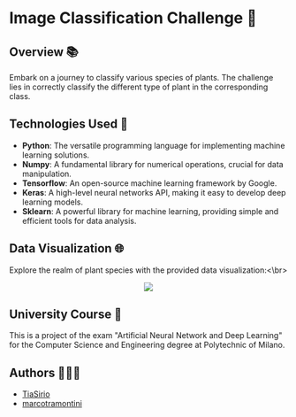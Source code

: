 # Image Classification Challenge 🌿

## Overview 📚

Embark on a journey to classify various species of plants. The challenge lies in correctly classify the different type of plant in the corresponding class.

## Technologies Used 🚀

- **Python**: The versatile programming language for implementing machine learning solutions.
- **Numpy**: A fundamental library for numerical operations, crucial for data manipulation.
- **Tensorflow**: An open-source machine learning framework by Google.
- **Keras**: A high-level neural networks API, making it easy to develop deep learning models.
- **Sklearn**: A powerful library for machine learning, providing simple and efficient tools for data analysis.

## Data Visualization 🌐

Explore the realm of plant species with the provided data visualization:<\br>
<p align="center">
  <img src="[http://some_place.com/image.png](https://github.com/TiaSirio/ANN_Challenges/blob/main/AN2DL_2022_hw1_examples.png?raw=true)"/>
</p>

## University Course 📖

This is a project of the exam "Artificial Neural Network and Deep Learning" for the Computer Science and Engineering degree at Polytechnic of Milano.

## Authors 🧑🏻‍💻

- [TiaSirio](https://www.github.com/TiaSirio)
- [marcotramontini](https://www.github.com/marcotramontini)
